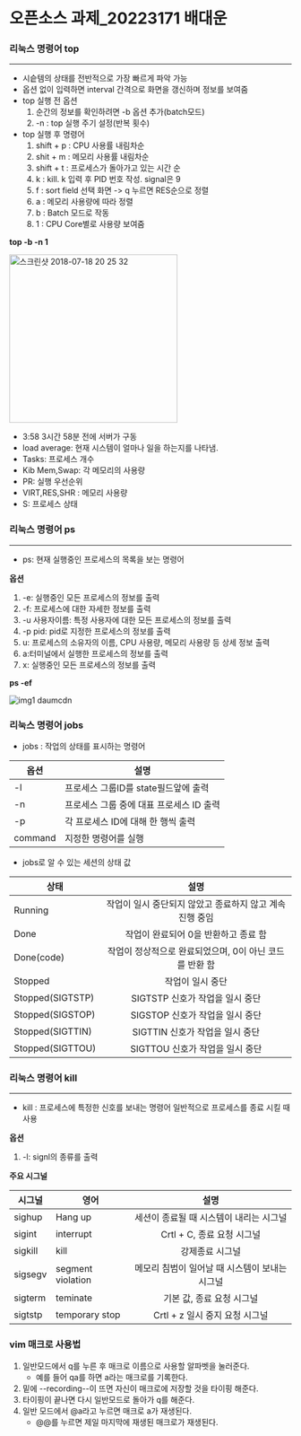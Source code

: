# 오픈소스 과제_20223171 배대운


### 리눅스 명령어 top
---

*  시슽템의 상태를 전반적으로 가장 빠르게 파악 가능
*  옵션 없이 입력하면 interval 간격으로 화면을 갱신하며 정보를 보여줌
*  top 실행 전 옵션
   1) 순간의 정보를 확인하려면 -b 옵션 추가(batch모드)
   2) -n : top 실행 주기 설정(반복 횟수)
* top 실행 후 명령어
   1) shift + p : CPU 사용률 내림차순
   2) shit + m : 메모리 사용률 내림차순
   3) shift + t : 프로세스가 돌아가고 있는 시간 순
   4) k : kill. k 입력 후 PID 번호 작성. signal은 9
   5) f : sort field 선택 화면 -> q 누르면 RES순으로 정렬
   6) a : 메모리 사용량에 따라 정렬
   7) b : Batch 모드로 작동
   8) 1 : CPU Core별로 사용량 보여줌


__top -b -n 1__ 

<img width="300" alt="스크린샷 2018-07-18 20 25 32" src="https://user-images.githubusercontent.com/106725929/171567728-08303b63-998b-469c-81f3-0ef4f2eaff08.png">


*  3:58 3시간 58분 전에 서버가 구동
*  load average: 현재 시스템이 얼마나 일을 하는지를 나타냄.
*  Tasks: 프로세스 개수 
*  Kib Mem,Swap: 각 메모리의 사용량
*  PR: 실행 우선순위
*  VIRT,RES,SHR : 메모리 사용량
*  S: 프로세스 상태

### 리눅스 명령어 ps
---
* ps: 현재 실행중인 프로세스의 목록을 보는 명령어


__옵션__



1) -e: 실행중인 모든 프로세스의 정보를 출력
2) -f: 프로세스에 대한 자세한 정보를 출력
3) -u 사용자이름: 특정 사용자에 대한 모든 프로세스의 정보를 출력
4) -p pid: pid로 지정한 프로세스의 정보를 출력
5) u: 프로세스의 소유자의 이름, CPU 사용량, 메모리 사용량 등 상세 정보 출력
6) a:터미널에서 실행한 프로세스의 정보를 출력
7) x: 실행중인 모든 프로세스의 정보를 출력


__ps -ef__


![img1 daumcdn](https://user-images.githubusercontent.com/106725929/171571509-1ea5794a-6dd5-40e0-a5cc-65ae21c073d7.png)


### 리눅스 명령어 jobs

* jobs : 작업의 상태를 표시하는 명령어

|옵션|설명|
|---|---|
|-l|프로세스 그룹ID를 state필드앞에 출력|
|-n|프로세스 그룹 중에 대표 프로세스 ID 출력|
|-p|각 프로세스 ID에 대해 한 행씩 출력|
|command|지정한 명령어를 실행|


* jobs로 알 수 있는 세션의 상태 값

|상태|설명|
|---|:---:|
|Running| 작업이 일시 중단되지 않았고 종료하지 않고 계속 진행 중임|
|Done|작업이 완료되어 0을 반환하고 종료 함|
|Done(code)|작업이 정상적으로 완료되었으며, 0이 아닌 코드를 반환 함|
|Stopped|작업이 일시 중단|
|Stopped(SIGTSTP)|SIGTSTP 신호가 작업을 일시 중단|
|Stopped(SIGSTOP)|SIGSTOP 신호가 작업을 일시 중단|
|Stopped(SIGTTIN)|SIGTTIN 신호가 작업을 일시 중단|
|Stopped(SIGTTOU)|SIGTTOU 신호가 작업을 일시 중단|


### 리눅스 명령어 kill
---

* kill : 프로세스에 특정한 신호를 보내는 명령어 일반적으로 프로세스를 종료 시킬 때 사용

__옵션__

1) -l: signl의 종류를 출력



__주요 시그널__

|시그널|영어|설명|
|---|---|:---:|
|sighup|Hang up|세션이 종료될 때 시스템이 내리는 시그널|
|sigint|interrupt|Crtl + C, 종료 요청 시그널|
|sigkill|kill|강제종료 시그널|
|sigsegv|segment violation|메모리 침범이 일어날 때 시스템이 보내는 시그널|
|sigterm|teminate|기본 값, 종료 요청 시그널|
|sigtstp|temporary stop|Crtl + z 일시 중지 요청 시그널|


### vim 매크로 사용법

1) 일반모드에서 q를 누른 후 매크로 이름으로 사용할 알파벳을 눌러준다.
   * 예를 들어 qa를 하면 a라는 매크로를 기록한다.
2) 밑에 --recording--이 뜨면 자신이 매크로에 저장할 것을 타이핑 해준다.
3) 타이핑이 끝나면 다시 일반모드로 돌아가 q를 해준다.
4) 일반 모드에서 @a라고 누르면 매크로 a가 재생된다.
   * @@를 누르면 제일 마지막에 재생된 매크로가 재생된다.

